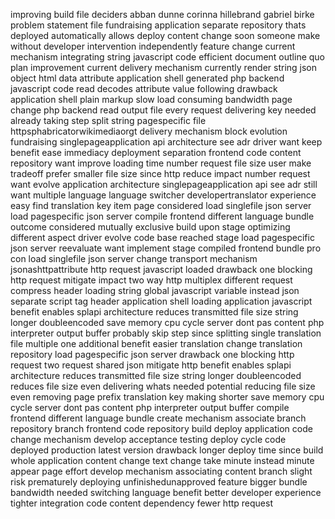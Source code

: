 improving build file deciders abban dunne corinna hillebrand gabriel birke problem statement file fundraising application separate repository thats deployed automatically allows deploy content change soon someone make without developer intervention independently feature change current mechanism integrating string javascript code efficient document outline quo plan improvement current delivery mechanism currently render string json object html data attribute application shell generated php backend javascript code read decodes attribute value following drawback application shell plain markup slow load consuming bandwidth page change php backend read output file every request delivering key needed already taking step split string pagespecific file httpsphabricatorwikimediaorgt delivery mechanism block evolution fundraising singlepageapplication api architecture see adr driver want keep benefit ease immediacy deployment separation frontend code content repository want improve loading time number request file size user make tradeoff prefer smaller file size since http reduce impact number request want evolve application architecture singlepageapplication api see adr still want multiple language language switcher developertranslator experience easy find translation key item page considered load singlefile json server load pagespecific json server compile frontend different language bundle outcome considered mutually exclusive build upon stage optimizing different aspect driver evolve code base reached stage load pagespecific json server reevaluate want implement stage compiled frontend bundle pro con load singlefile json server change transport mechanism jsonashttpattribute http request javascript loaded drawback one blocking http request mitigate impact two way http multiplex different request compress header loading string global javascript variable instead json separate script tag header application shell loading application javascript benefit enables splapi architecture reduces transmitted file size string longer doubleencoded save memory cpu cycle server dont pas content php interpreter output buffer probably skip step since splitting single translation file multiple one additional benefit easier translation change translation repository load pagespecific json server drawback one blocking http request two request shared json mitigate http benefit enables splapi architecture reduces transmitted file size string longer doubleencoded reduces file size even delivering whats needed potential reducing file size even removing page prefix translation key making shorter save memory cpu cycle server dont pas content php interpreter output buffer compile frontend different language bundle create mechanism associate branch repository branch frontend code repository build deploy application code change mechanism develop acceptance testing deploy cycle code deployed production latest version drawback longer deploy time since build whole application content change text change take minute instead minute appear page effort develop mechanism associating content branch slight risk prematurely deploying unfinishedunapproved feature bigger bundle bandwidth needed switching language benefit better developer experience tighter integration code content dependency fewer http request